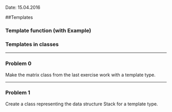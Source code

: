 Date: 15.04.2016

##Templates  

### Template function (with Example) 

### Templates in classes  

---

### Problem 0

Make the matrix class from the last exercise work with a template type.

---

### Problem 1

Create a class representing the data structure Stack for a template type.
